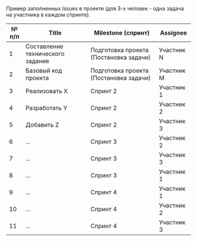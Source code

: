 Пример заполненных Issues в проекте (для 3-х человек - одна задача на участника в каждом спринте).

| № п/п | Title | Milestone (спринт) | Assignee |
| -- |  ---- | ------ | ------ |
| 1  | Составление технического задания | Подготовка проекта (Постановка задачи) | Участник N |
| 2  | Базовый код проекта | Подготовка проекта (Постановка задачи) | Участник M |
| 3  | Реализовать X | Спринт 2 | Участник 1 |
| 4  | Разработать Y | Спринт 2 | Участник 2 |
| 5  | Добавить Z | Спринт 2 | Участник 3 |
| 6  | ... | Спринт 3 | Участник 2 |
| 7  | ... | Спринт 3 | Участник 3 |
| 8  | ... | Спринт 3 | Участник 1 |
| 9  | ... | Спринт 4 | Участник 1 |
| 10 | ... | Спринт 4 | Участник 2 |
| 11 | ... | Спринт 4 | Участник 3 |
